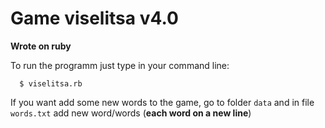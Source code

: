 # Game viselitsa v4.0
**Wrote on ruby**

To run the programm just type in your command line:

      $ viselitsa.rb

If you want add some new words to the game, go to folder `data` and in file `words.txt` add new word/words (**each word on a new line**)
